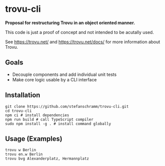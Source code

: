 # trovu-cli


**Proposal for restructuring Trovu in an object oriented manner.**

This code is just a proof of concept and not intended to be acutally used.

See https://trovu.net/ and https://trovu.net/docs/ for more information about Trovu.

## Goals

- Decouple components and add individual unit tests
- Make core logic usable by a CLI interface

## Installation

```
git clone https://github.com/stefanschramm/trovu-cli.git
cd trovu-cli
npm ci # install dependencies
npm run build # call TypeScript compiler
sudo npm install -g . # install command globally
```

## Usage (Examples)

```
trovu w Berlin
trovu en.w Berlin
trovu bvg Alexanderplatz, Hermannplatz
```
